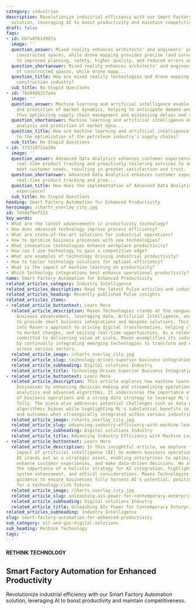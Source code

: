 ```yaml
---
category: industries
description: Revolutionize industrial efficiency with our Smart Factory Automation
  solution, leveraging AI to boost productivity and maintain competitiveness.
draft: false
faqs:
- id: bb7a8f614907a
  image: ''
  question_answer: Mixed reality enhances architects' and engineers' perception of
    constructed spaces, while drone mapping provides precise land surveys, both leading
    to improved planning, safety, higher quality, and reduced errors and costs.
  question_shortanswer: Mixed reality enhances architects' and engineers' perception
    of constructed spaces, while drone mapp...
  question_title: How are mixed reality technologies and drone mapping changing the
    construction industry?
  sub_title: No Stupid Questions
- id: 70a9486317a4a
  image: ''
  question_answer: Machine learning and artificial intelligence enable real-time analysis
    and prediction of market dynamics, helping to anticipate demand and supply fluctuations,
    thus optimizing supply chain management and minimizing delays and costs.
  question_shortanswer: Machine learning and artificial intelligence enable real-time
    analysis and prediction of market dyna...
  question_title: How are machine learning and artificial intelligence contributing
    to the optimization of the petroleum industry's supply chains?
  sub_title: No Stupid Questions
- id: 37321072aa20a
  image: ''
  question_answer: Advanced Data Analytics enhances customer experience by offering
    real-time product tracking and proactively tailoring services to anticipate and
    meet customer needs, resulting in greater satisfaction and trust.
  question_shortanswer: Advanced Data Analytics enhances customer experience by offering
    real-time product tracking and proa...
  question_title: How does the implementation of Advanced Data Analytics affect customer
    experience?
  sub_title: No Stupid Questions
heading: Smart Factory Automation for Enhanced Productivity
heroimage: /charts_overlay_city.jpg
id: 7e58efbef221
key_words:
- What are the latest advancements in productivity technology?
- How does advanced technology improve process efficiency?
- What are state-of-the-art solutions for industrial operations?
- How to optimize business processes with new technologies?
- What innovative technologies enhance workplace productivity?
- How can I use technology to gain a competitive edge?
- What are examples of technology driving industrial productivity?
- How to tailor technology solutions for optimal efficiency?
- What is the impact of machine learning on productivity?
- Which technology integrations best enhance operational productivity?
name: Smart Factory Automation for Enhanced Productivity
related_articles_category: Industry Intelligence
related_articles_description: Read the latest Pulse articles and industry insights.
related_articles_heading: Recently published Pulse insights
related_articles_items:
- related_article_buttontext: Learn More
  related_article_description: Maven Technologies stands at the vanguard of technology-driven
    business advancement, leveraging data, Artificial Intelligence, and Machine Learning
    to provide smart business integrations and bespoke solutions. This article delves
    into Maven's approach to driving digital transformation, helping clients adapt
    to market changes, and seizing real-time opportunities. As a relentless innovator
    committed to delivering value at scale, Maven exemplifies its industry leadership
    by continually integrating emerging technologies to transform and empower businesses
    across various sectors.
  related_article_image: /charts_overlay_city.jpg
  related_article_slug: technology-driven-superior-business-integrations-and-solutions
  related_article_subheading: Digital solutions Industry
  related_article_title: Technology-Driven Superior Business Integrations and Solutions
- related_article_buttontext: Learn More
  related_article_description: This article explores how machine learning (ML) transforms
    businesses by enhancing decision-making and streamlining operations through predictive
    analytics and advanced algorithms. It underscores the importance of a deep understanding
    of business operations and a strong data strategy to leverage ML's capabilities
    fully. The piece also addresses potential challenges such as data privacy and
    algorithmic biases while highlighting ML's substantial benefits in improving efficiency
    and outcomes when strategically integrated within various industries.
  related_article_image: /charts_overlay_city.jpg
  related_article_slug: advancing-industry-efficiency-with-machine-learning
  related_article_subheading: Digital solutions Industry
  related_article_title: Advancing Industry Efficiency with Machine Learning
- related_article_buttontext: Learn More
  related_article_description: In this insightful article, we explore the profound
    impact of artificial intelligence (AI) on modern business operations and decision-making.
    AI stands out as a strategic asset, enabling enterprises to optimize processes,
    enhance customer experiences, and make data-driven decisions. We also address
    the importance of a holistic strategy for AI integration, highlighting data management,
    system enhancement, and ethical considerations. Maven Technologies offers expert
    guidance to ensure businesses fully harness AI's potential, positioning themselves
    for a technology-rich future.
  related_article_image: /charts_overlay_city.jpg
  related_article_slug: unleashing-ais-power-for-contemporary-enterprises
  related_article_subheading: Digital solutions Industry
  related_article_title: Unleashing AIs Power for Contemporary Enterprises
related_articles_subheading: Industry Intelligence
slug: smart-factory-automation-for-enhanced-productivity
sub_category: oil-and-gas-digital-solutions
sub_heading: Rethink Technology
tags: ''
---
```


#### RETHINK TECHNOLOGY
## Smart Factory Automation for Enhanced Productivity
Revolutionize industrial efficiency with our Smart Factory Automation solution, leveraging AI to boost productivity and maintain competitiveness.